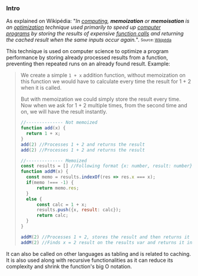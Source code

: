 ### Intro
As explained on Wikipédia: "*In [computing](https://en.wikipedia.org/wiki/Computing "Computing"), **memoization** or **memoisation** is an [optimization](https://en.wikipedia.org/wiki/Optimization_(computer_science) "Optimization (computer science)") technique used primarily to speed up [computer programs](https://en.wikipedia.org/wiki/Computer_programs "Computer programs") by storing the results of expensive [function calls](https://en.wikipedia.org/wiki/Subroutine "Subroutine") and returning the cached result when the same inputs occur again.*".
	<sub><sup> Source: [Wikipédia](https://en.wikipedia.org/wiki/Memoization) </sup></sub>

This technique is used on computer science to optimize a program performance by storing already processed results from a function, preventing then repeated runs on an already found result. Example: 
> We create a simple ``1 + x`` addition function, without memoization on this function we would have to calculate every time the result for 1 + 2 when it is called. 
> 
> But with memoization we could simply store the result every time. Now when we ask for 1 + 2 multiple times, from the second time and on, we will have the result instantly. 
> ```javascript 
> //-------------- Not memoized 
> function add(x) {
> 	return 1 + x;
> }
> add(2) //Processes 1 + 2 and returns the result 
> add(2) //Processes 1 + 2 and returns the result 
> 
> //-------------- Memoized
> const results = [] //Following format {x: number, result: number}
> function addM(x) {
> 	const memo = results.indexOf(res => res.x === x);
> 	if(memo !=== -1) {
> 		return memo.res;
> 	}
> 	else {
> 		const calc = 1 + x;
> 		results.push({x, result: calc});
> 		return calc;
> 	}
> }
>
> addM(2) //Processes 1 + 2, stores the result and then returns it 
> addM(2) //Finds x = 2 result on the results var and returns it instantly
> ```

It can also be called on other languages as tabling and is related to caching. 
It is also used along with recursive functionalities as it can reduce its complexity and shrink the function's big O notation.